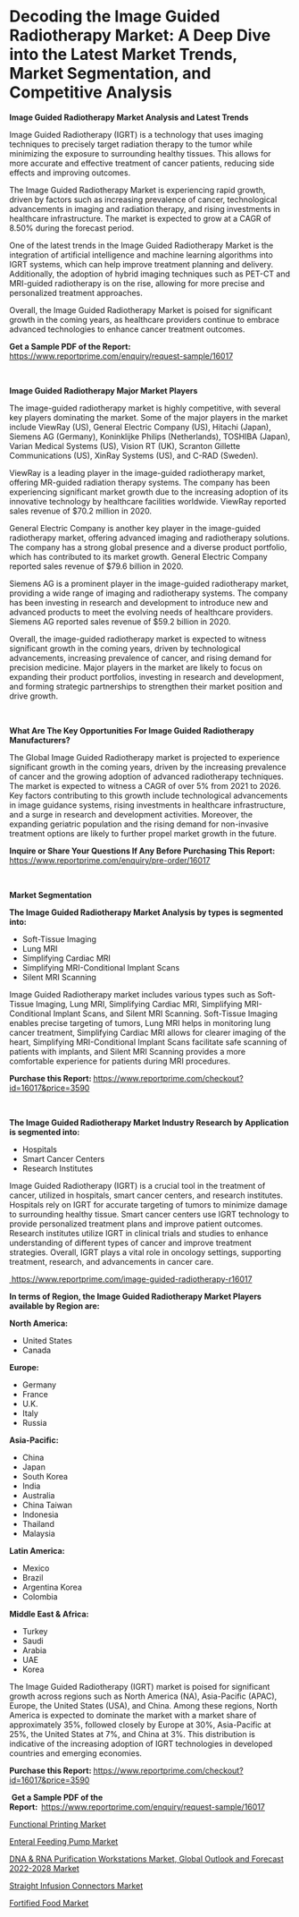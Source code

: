 <p><h1>Decoding the Image Guided Radiotherapy Market: A Deep Dive into the Latest Market Trends, Market Segmentation, and Competitive Analysis</h1></p><p><strong>Image Guided Radiotherapy Market Analysis and Latest Trends</strong></p>
<p><p>Image Guided Radiotherapy (IGRT) is a technology that uses imaging techniques to precisely target radiation therapy to the tumor while minimizing the exposure to surrounding healthy tissues. This allows for more accurate and effective treatment of cancer patients, reducing side effects and improving outcomes.</p><p>The Image Guided Radiotherapy Market is experiencing rapid growth, driven by factors such as increasing prevalence of cancer, technological advancements in imaging and radiation therapy, and rising investments in healthcare infrastructure. The market is expected to grow at a CAGR of 8.50% during the forecast period.</p><p>One of the latest trends in the Image Guided Radiotherapy Market is the integration of artificial intelligence and machine learning algorithms into IGRT systems, which can help improve treatment planning and delivery. Additionally, the adoption of hybrid imaging techniques such as PET-CT and MRI-guided radiotherapy is on the rise, allowing for more precise and personalized treatment approaches.</p><p>Overall, the Image Guided Radiotherapy Market is poised for significant growth in the coming years, as healthcare providers continue to embrace advanced technologies to enhance cancer treatment outcomes.</p></p>
<p><strong>Get a Sample PDF of the Report:&nbsp;</strong> <a href="https://www.reportprime.com/enquiry/request-sample/16017">https://www.reportprime.com/enquiry/request-sample/16017</a></p>
<p>&nbsp;</p>
<p><strong>Image Guided Radiotherapy Major Market Players</strong></p>
<p><p>The image-guided radiotherapy market is highly competitive, with several key players dominating the market. Some of the major players in the market include ViewRay (US), General Electric Company (US), Hitachi (Japan), Siemens AG (Germany), Koninklijke Philips (Netherlands), TOSHIBA (Japan), Varian Medical Systems (US), Vision RT (UK), Scranton Gillette Communications (US), XinRay Systems (US), and C-RAD (Sweden).</p><p>ViewRay is a leading player in the image-guided radiotherapy market, offering MR-guided radiation therapy systems. The company has been experiencing significant market growth due to the increasing adoption of its innovative technology by healthcare facilities worldwide. ViewRay reported sales revenue of $70.2 million in 2020.</p><p>General Electric Company is another key player in the image-guided radiotherapy market, offering advanced imaging and radiotherapy solutions. The company has a strong global presence and a diverse product portfolio, which has contributed to its market growth. General Electric Company reported sales revenue of $79.6 billion in 2020.</p><p>Siemens AG is a prominent player in the image-guided radiotherapy market, providing a wide range of imaging and radiotherapy systems. The company has been investing in research and development to introduce new and advanced products to meet the evolving needs of healthcare providers. Siemens AG reported sales revenue of $59.2 billion in 2020.</p><p>Overall, the image-guided radiotherapy market is expected to witness significant growth in the coming years, driven by technological advancements, increasing prevalence of cancer, and rising demand for precision medicine. Major players in the market are likely to focus on expanding their product portfolios, investing in research and development, and forming strategic partnerships to strengthen their market position and drive growth.</p></p>
<p>&nbsp;</p>
<p><strong>What Are The Key Opportunities For Image Guided Radiotherapy Manufacturers?</strong></p>
<p><p>The Global Image Guided Radiotherapy market is projected to experience significant growth in the coming years, driven by the increasing prevalence of cancer and the growing adoption of advanced radiotherapy techniques. The market is expected to witness a CAGR of over 5% from 2021 to 2026. Key factors contributing to this growth include technological advancements in image guidance systems, rising investments in healthcare infrastructure, and a surge in research and development activities. Moreover, the expanding geriatric population and the rising demand for non-invasive treatment options are likely to further propel market growth in the future.</p></p>
<p><strong>Inquire or Share Your Questions If Any Before Purchasing This Report:</strong> <a href="https://www.reportprime.com/enquiry/pre-order/16017">https://www.reportprime.com/enquiry/pre-order/16017</a></p>
<p>&nbsp;</p>
<p><strong>Market Segmentation</strong></p>
<p><strong>The Image Guided Radiotherapy Market Analysis by types is segmented into:</strong></p>
<p><ul><li>Soft-Tissue Imaging</li><li>Lung MRI</li><li>Simplifying Cardiac MRI</li><li>Simplifying MRI-Conditional Implant Scans</li><li>Silent MRI Scanning</li></ul></p>
<p><p>Image Guided Radiotherapy market includes various types such as Soft-Tissue Imaging, Lung MRI, Simplifying Cardiac MRI, Simplifying MRI-Conditional Implant Scans, and Silent MRI Scanning. Soft-Tissue Imaging enables precise targeting of tumors, Lung MRI helps in monitoring lung cancer treatment, Simplifying Cardiac MRI allows for clearer imaging of the heart, Simplifying MRI-Conditional Implant Scans facilitate safe scanning of patients with implants, and Silent MRI Scanning provides a more comfortable experience for patients during MRI procedures.</p></p>
<p><strong>Purchase this Report:&nbsp;</strong><a href="https://www.reportprime.com/checkout?id=16017&price=3590">https://www.reportprime.com/checkout?id=16017&price=3590</a></p>
<p>&nbsp;</p>
<p><strong>The Image Guided Radiotherapy Market Industry Research by Application is segmented into:</strong></p>
<p><ul><li>Hospitals</li><li>Smart Cancer Centers</li><li>Research Institutes</li></ul></p>
<p><p>Image Guided Radiotherapy (IGRT) is a crucial tool in the treatment of cancer, utilized in hospitals, smart cancer centers, and research institutes. Hospitals rely on IGRT for accurate targeting of tumors to minimize damage to surrounding healthy tissue. Smart cancer centers use IGRT technology to provide personalized treatment plans and improve patient outcomes. Research institutes utilize IGRT in clinical trials and studies to enhance understanding of different types of cancer and improve treatment strategies. Overall, IGRT plays a vital role in oncology settings, supporting treatment, research, and advancements in cancer care.</p></p>
<p><a href="https://www.reportprime.com/image-guided-radiotherapy-r16017">&nbsp;https://www.reportprime.com/image-guided-radiotherapy-r16017</a></p>
<p><strong>In terms of Region, the Image Guided Radiotherapy Market Players available by Region are:</strong></p>
<p>
    <p> <strong> North America: </strong>
        <ul>
            <li>United States</li>
            <li>Canada</li>
        </ul>
        </p> 
    <p> <strong> Europe: </strong>
        <ul>
            <li>Germany</li>
            <li>France</li>
            <li>U.K.</li>
            <li>Italy</li>
            <li>Russia</li>
        </ul>
        </p> 
    <p> <strong> Asia-Pacific: </strong>
        <ul>
            <li>China</li>
            <li>Japan</li>
            <li>South Korea</li>
            <li>India</li>
            <li>Australia</li>
            <li>China Taiwan</li>
            <li>Indonesia</li>
            <li>Thailand</li>
            <li>Malaysia</li>
        </ul>
        </p> 
    <p> <strong> Latin America: </strong>
        <ul>
            <li>Mexico</li>
            <li>Brazil</li>
            <li>Argentina Korea</li>
            <li>Colombia</li>
        </ul>
        </p> 
    <p> <strong> Middle East & Africa: </strong>
        <ul>
            <li>Turkey</li>
            <li>Saudi</li>
            <li>Arabia</li>
            <li>UAE</li>
            <li>Korea</li>
        </ul>
    </p>
    </p>
<p><p>The Image Guided Radiotherapy (IGRT) market is poised for significant growth across regions such as North America (NA), Asia-Pacific (APAC), Europe, the United States (USA), and China. Among these regions, North America is expected to dominate the market with a market share of approximately 35%, followed closely by Europe at 30%, Asia-Pacific at 25%, the United States at 7%, and China at 3%. This distribution is indicative of the increasing adoption of IGRT technologies in developed countries and emerging economies.</p></p>
<p><strong>Purchase this Report: </strong><a href="https://www.reportprime.com/checkout?id=16017&price=3590">https://www.reportprime.com/checkout?id=16017&price=3590</a></p>
<p>&nbsp;<strong>Get a Sample PDF of the Report:&nbsp;&nbsp;</strong><a href="https://www.reportprime.com/enquiry/request-sample/16017">https://www.reportprime.com/enquiry/request-sample/16017</a></p>
<p><strong></strong></p>
<p><p><a href="https://github.com/ochgvvcj16/Market-Research-Report-List-1/blob/main/functional-printing-market.md">Functional Printing Market</a></p><p><a href="https://medium.com/@carlahoustonh51/enteral-feeding-pump-market-outlook-complete-industry-analysis-2024-to-2031-3e97da76d51a">Enteral Feeding Pump Market</a></p><p><a href="https://issuu.com/reportprime-2/docs/dna-rna-purification-workstations-m_0b96c868526f61">DNA & RNA Purification Workstations Market, Global Outlook and Forecast 2022-2028 Market</a></p><p><a href="https://medium.com/@dereodrews76856/straight-infusion-connectors-market-research-report-market-forecast-and-growth-prospects-with-a-3533d4b666c8">Straight Infusion Connectors Market</a></p><p><a href="https://github.com/btwcqfvq34/Market-Research-Report-List-2/blob/main/fortified-food-market.md">Fortified Food Market</a></p></p>